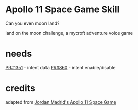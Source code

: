 # Apollo 11 Space Game Skill

Can you even moon land?

land on the moon challenge, a mycroft adventure voice game

# needs

[PR#1351](https://github.com/MycroftAI/mycroft-core/pull/1351) - intent data
[PR#860](https://github.com/MycroftAI/mycroft-core/pull/860) - intent enable/disable

# credits

adapted from [Jordan Madrid's Apollo 11 Space Game](https://github.com/jrdnmadrid/Space-Text-Game)
